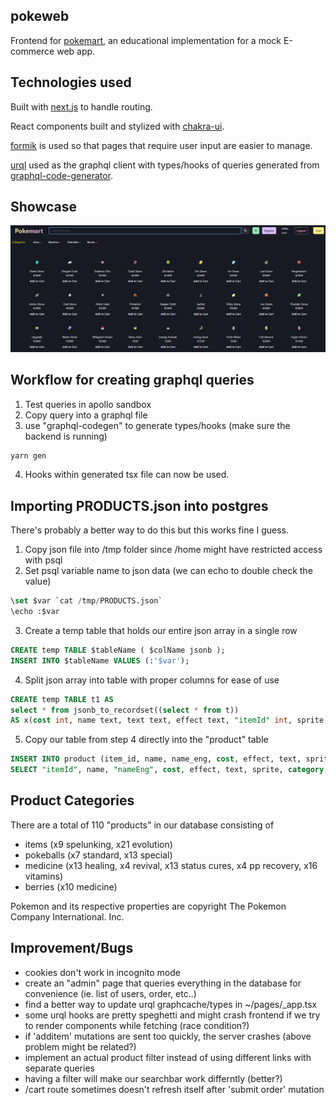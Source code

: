 ## pokeweb

Frontend for [pokemart](https://github.com/ansxnlee/pokemart), an educational implementation for a mock E-commerce web app.

## Technologies used

Built with [next.js](https://github.com/vercel/next.js) to handle routing.

React components built and stylized with [chakra-ui](https://github.com/chakra-ui/chakra-ui).

[formik](https://github.com/jaredpalmer/formik) is used so that pages that require user input are easier to manage.

[urql](https://github.com/FormidableLabs/urql) used as the graphql client with types/hooks of queries generated from [graphql-code-generator](https://github.com/dotansimha/graphql-code-generator).

## Showcase

![verified](./public/md/verified.png? "index page for verified user")

## Workflow for creating graphql queries

1. Test queries in apollo sandbox
2. Copy query into a graphql file
3. use "graphql-codegen" to generate types/hooks (make sure the backend is running)

```bash
yarn gen
```

4. Hooks within generated tsx file can now be used.

## Importing PRODUCTS.json into postgres

There's probably a better way to do this but this works fine I guess.

1. Copy json file into /tmp folder since /home might have restricted access with psql
2. Set psql variable name to json data (we can echo to double check the value)

```sql
\set $var `cat /tmp/PRODUCTS.json`
\echo :$var
```

3. Create a temp table that holds our entire json array in a single row

```sql
CREATE temp TABLE $tableName ( $colName jsonb );
INSERT INTO $tableName VALUES (:'$var');
```

4. Split json array into table with proper columns for ease of use
```sql
CREATE temp TABLE t1 AS 
select * from jsonb_to_recordset((select * from t)) 
AS x(cost int, name text, text text, effect text, "itemId" int, sprite text, "nameEng" text, category text);
```

5. Copy our table from step 4 directly into the "product" table
```sql
INSERT INTO product (item_id, name, name_eng, cost, effect, text, sprite, category, created, updated) 
SELECT "itemId", name, "nameEng", cost, effect, text, sprite, category, CURRENT_DATE, CURRENT_DATE FROM t1;
```

## Product Categories

There are a total of 110 "products" in our database consisting of
- items (x9 spelunking, x21 evolution)
- pokeballs (x7 standard, x13 special)
- medicine (x13 healing, x4 revival, x13 status cures, x4 pp recovery, x16 vitamins)
- berries (x10 medicine)

Pokemon and its respective properties are copyright The Pokemon Company International. Inc.

## Improvement/Bugs

- cookies don't work in incognito mode
- create an "admin" page that queries everything in the database for convenience (ie. list of users, order, etc..)
- find a better way to update urql graphcache/types in ~/pages/_app.tsx
- some urql hooks are pretty speghetti and might crash frontend if we try to render components while fetching (race condition?)
- if 'additem' mutations are sent too quickly, the server crashes (above problem might be related?)
- implement an actual product filter instead of using different links with separate queries
- having a filter will make our searchbar work differntly (better?)
- /cart route sometimes doesn't refresh itself after 'submit order' mutation
